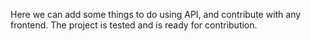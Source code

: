 Here we can add some things to do using API, and contribute with any frontend. The project is tested and is ready for contribution.
